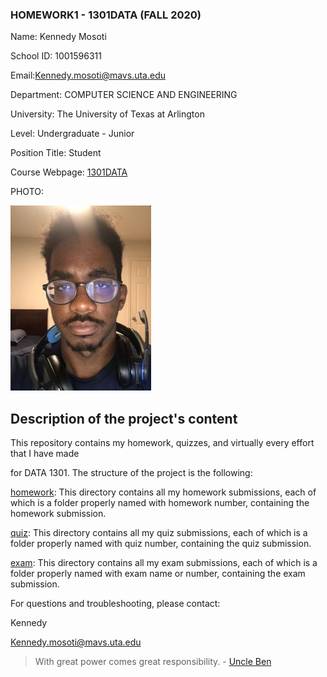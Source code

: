 ### HOMEWORK1 - 1301DATA (FALL 2020)

Name: Kennedy Mosoti

School ID: 1001596311

Email:Kennedy.mosoti@mavs.uta.edu

Department: COMPUTER SCIENCE AND ENGINEERING

University: The University of Texas at Arlington

Level: Undergraduate - Junior

Position Title: Student

Course Webpage: [1301DATA](https://www.cdslab.org/IDS2020F/)

PHOTO:
        
![My Picture](https://github.com/kmosoti/1301_DATA/blob/master/images/MyPic.png)

## Description of the project's content
This repository contains my homework, quizzes, and virtually every effort that I have made

for DATA 1301. The structure of the project is the following:

[homework](https://github.com/kmosoti/1301_DATA/tree/master/homework/): This directory contains all my homework submissions, each of which is a folder properly named with homework number, containing the homework submission.

[quiz](https://github.com/kmosoti/1301_DATA/tree/master/quiz/): This directory contains all my quiz submissions, each of which is a folder properly named with quiz number, containing the quiz submission.

[exam](https://github.com/kmosoti/1301_DATA/tree/master/exam/): This directory contains all my exam submissions, each of which is a folder properly named with exam name or number, containing the exam submission.

For questions and troubleshooting, please contact:

Kennedy

Kennedy.mosoti@mavs.uta.edu

>With great power comes great responsibility. - [Uncle Ben](https://en.wikipedia.org/wiki/Uncle_Ben)
